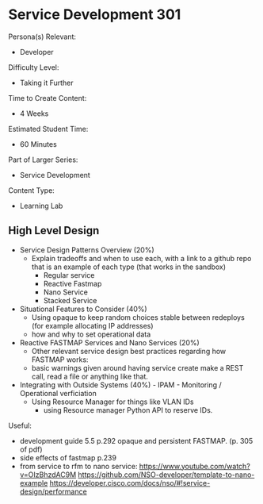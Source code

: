 # Service Development 301

Persona(s) Relevant:

- Developer

Difficulty Level:

- Taking it Further

Time to Create Content:

- 4 Weeks

Estimated Student Time:

- 60 Minutes

Part of Larger Series:

- Service Development

Content Type:

- Learning Lab

## High Level Design

- Service Design Patterns Overview (20%) 
    - Explain tradeoffs and when to use each, with a link to a github repo that is an example of each type (that works in the sandbox)
        - Regular service
        - Reactive Fastmap
        - Nano Service
        - Stacked Service
- Situational Features to Consider (40%)
    - Using opaque to keep random choices stable between redeploys (for example allocating IP addresses)
    - how and why to set operational data
- Reactive FASTMAP Services and Nano Services (20%)
   - Other relevant service design best practices regarding how FASTMAP works:
    - basic warnings given around having service create make a REST call, read a file or anything like that. 
- Integrating with Outside Systems (40%)
        - IPAM 
        - Monitoring / Operational verficiation
    - Using Resource Manager for things like VLAN IDs
      - using Resource manager Python API to reserve IDs. 




Useful:
- development guide 5.5 p.292 opaque and persistent FASTMAP. (p. 305 of pdf) 
- side effects of fastmap p.239
- from service to rfm to nano service: https://www.youtube.com/watch?v=OIzBhzdAC9M 
    https://github.com/NSO-developer/template-to-nano-example
https://developer.cisco.com/docs/nso/#!service-design/performance
